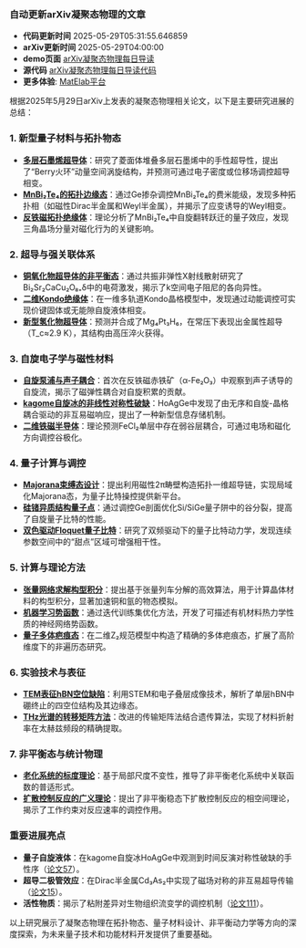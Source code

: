 ### 自动更新arXiv凝聚态物理的文章
  - **代码更新时间** 2025-05-29T05:31:55.646859
  - **arXiv更新时间** 2025-05-29T04:00:00
  - **demo页面** [arXiv凝聚态物理每日导读](https://iopwsy.github.io/arXiv_cond-mat/)
  - **源代码** [arXiv凝聚态物理每日导读代码](https://github.com/iopwsy/arXiv_cond-mat/)
  - **更多体验**: [MatElab平台](https://in.iphy.ac.cn/eln/#/recday)

根据2025年5月29日arXiv上发表的凝聚态物理相关论文，以下是主要研究进展的总结：

### **1. 新型量子材料与拓扑物态**  
- **[多层石墨烯超导体](https://arxiv.org/abs/2505.21616)**：研究了菱面体堆叠多层石墨烯中的手性超导性，提出了“Berry火环”动量空间涡旋结构，并预测可通过电子密度或位移场调控超导相变。  
- **[MnBi₂Te₄的拓扑边缘态](https://arxiv.org/abs/2505.22348)**：通过Ge掺杂调控MnBi₂Te₄的费米能级，发现多种拓扑相（如磁性Dirac半金属和Weyl半金属），并揭示了应变诱导的Weyl相变。  
- **[反铁磁拓扑绝缘体](https://arxiv.org/abs/2505.22185)**：理论分析了MnBi₂Te₄中自旋翻转跃迁的量子效应，发现三角晶场分量对磁化行为的关键影响。  

### **2. 超导与强关联体系**  
- **[铜氧化物超导体的非平衡态](https://arxiv.org/abs/2505.21687)**：通过共振非弹性X射线散射研究了Bi₂Sr₂CaCu₂O₈₊δ中的电荷激发，揭示了k空间电子阻尼的各向异性。  
- **[二维Kondo绝缘体](https://arxiv.org/abs/2505.21619)**：在一维多轨道Kondo晶格模型中，发现通过动能调控可实现价键固体或无能隙自旋液体相变。  
- **[新型氢化物超导体](https://arxiv.org/abs/2505.22546)**：预测并合成了Mg₄Pt₃H₆，在常压下表现出金属性超导（T_c≈2.9 K），其结构由高压淬火获得。  

### **3. 自旋电子学与磁性材料**  
- **[自旋泵浦与声子耦合](https://arxiv.org/abs/2505.22263)**：首次在反铁磁赤铁矿（α-Fe₂O₃）中观察到声子诱导的自旋流，揭示了磁弹性耦合对自旋积累的贡献。  
- **[kagome自旋冰的非线性对称性破缺](https://arxiv.org/abs/2505.22544)**：HoAgGe中发现了由无序和自旋-晶格耦合驱动的非互易磁响应，提出了一种新型信息存储机制。  
- **[二维铁磁半导体](https://arxiv.org/abs/2505.22392)**：理论预测FeCl₂单层中存在弱谷层耦合，可通过电场和磁化方向调控谷极化。  

### **4. 量子计算与调控**  
- **[Majorana束缚态设计](https://arxiv.org/abs/2505.21779)**：提出利用磁性2π畴壁构造拓扑一维超导链，实现局域化Majorana态，为量子比特操控提供新平台。  
- **[硅锗异质结构量子点](https://arxiv.org/abs/2505.22295)**：通过调控Ge剖面优化Si/SiGe量子阱中的谷分裂，提高了自旋量子比特的性能。  
- **[双色驱动Floquet量子比特](https://arxiv.org/abs/2505.22606)**：研究了双频驱动下的量子比特动力学，发现连续参数空间中的“甜点”区域可增强相干性。  

### **5. 计算与理论方法**  
- **[张量网络求解构型积分](https://arxiv.org/abs/2505.21826)**：提出基于张量列车分解的高效算法，用于计算晶体材料的构型积分，显著加速铜和氩的物态模拟。  
- **[机器学习势函数](https://arxiv.org/abs/2505.22598)**：通过迭代训练集优化方法，开发了可描述有机材料热力学性质的神经网络势函数。  
- **[量子多体疤痕态](https://arxiv.org/abs/2505.21921)**：在二维Z₂规范模型中构造了精确的多体疤痕态，扩展了高阶维度下的非遍历态研究。  

### **6. 实验技术与表征**  
- **[TEM表征hBN空位缺陷](https://arxiv.org/abs/2504.14217)**：利用STEM和电子叠层成像技术，解析了单层hBN中硼终止的四空位结构及其边缘态。  
- **[THz光谱的转移矩阵方法](https://arxiv.org/abs/2505.21924)**：改进的传输矩阵法结合遗传算法，实现了材料折射率在太赫兹频段的精确提取。  

### **7. 非平衡态与统计物理**  
- **[老化系统的标度理论](https://arxiv.org/abs/2505.22301)**：基于局部尺度不变性，推导了非平衡老化系统中关联函数的普适形式。  
- **[扩散控制反应的广义理论](https://arxiv.org/abs/2505.22623)**：提出了非平衡稳态下扩散控制反应的相空间理论，揭示了工作约束对反应速率的调控作用。  

### **重要进展亮点**  
- **量子自旋液体**：在kagome自旋冰HoAgGe中观测到时间反演对称性破缺的手性序（[论文57](https://arxiv.org/abs/2505.22544)）。  
- **超导二极管效应**：在Dirac半金属Cd₃As₂中实现了磁场对称的非互易超导传输（[论文15](https://arxiv.org/abs/2505.21861)）。  
- **活性物质**：揭示了粘附差异对生物组织流变学的调控机制（[论文111](https://arxiv.org/abs/2503.18782)）。  

以上研究展示了凝聚态物理在拓扑物态、量子材料设计、非平衡动力学等方向的深度探索，为未来量子技术和功能材料开发提供了重要基础。